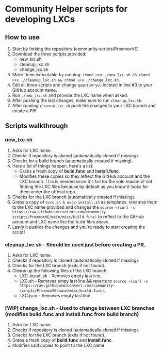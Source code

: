 # Community Helper scripts for developing LXCs
## How to use

 1. Start by forking the repository (community-scripts/ProxmoxVE)
 2. Download the three scripts provided:
	 - new_lxc.sh
	 - cleanup_lxc.sh
	 - change_lxc.sh
 3. Make them executable by running:
`chmod u+x ./new_lxc.sh && chmod u+x ./cleanup_lxc.sh && chmod u+x ./change_lxc.sh`.
 4. Edit all three scripts and change `quantumryuu` located in line #3 to your GitHub account name.
 5. Run `./new_lxc.sh` and provide the LXC name when asked.
 6. After pushing the last changes, make sure to run `cleanup_lxc.sh`.
 7. After running `cleanup_lxc.sh` push the changes to your LXC branch and create a PR!

## Scripts walkthrough
### new_lxc.sh
1. Asks for LXC name.
2. Checks if repository is cloned (automatically cloned if missing).
3. Checks for a build branch (automatically created if missing).
4. Here a lot of things happen, here's a list:
	- Grabs a fresh copy of **build.func** and **install.func**.
	- Modifies these copies so they reflect the GitHub account and the LXC branch. This is needed since it'll fail for the sole reason of not finding the LXC files because by default as you know it looks for them under the official repo.
5. Checks for the LXC branch (automatically created if missing).
6. Grabs a copy of `evcc.sh & evcc-install.sh` as templates, renames them to the LXC name provided and changes the `source <(curl -s https://raw.githubusercontent.com/community-scripts/ProxmoxVE/main/misc/build.func)` to reflect to the GitHub account and LXC name like the build files above.
7. Lastly it pushes the changes and you're ready to start creating the script!

### cleanup_lxc.sh - Should be used just before creating a PR.
1. Asks for LXC name.
2. Checks if repository is cloned (automatically cloned if missing).
3. Checks for the LXC branch (exits if not found).
4. Cleans up the following files of the LXC branch:
	 - LXC-install.sh - Removes empty last line.
	 - LXC.sh - Removes empy last line && reverts to `source <(curl -s https://raw.githubusercontent.com/community-scripts/ProxmoxVE/main/misc/build.func)`. 
	 - LXC.json - Removes empty last line.

### [WIP] change_lxc.sh - Used to change between LXC branches (modifies build.func and install.func from build branch)
1. Asks for LXC name.
2. Checks if repository is cloned (automatically cloned if missing).
3. Checks for the LXC branch (exits if not found).
4. Grabs a fresh copy of **build.func** and **install.func**.
5. Modifies said copies to point to the LXC name
